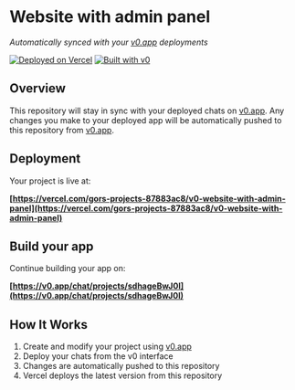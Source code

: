 # Website with admin panel

*Automatically synced with your [v0.app](https://v0.app) deployments*

[![Deployed on Vercel](https://img.shields.io/badge/Deployed%20on-Vercel-black?style=for-the-badge&logo=vercel)](https://vercel.com/gors-projects-87883ac8/v0-website-with-admin-panel)
[![Built with v0](https://img.shields.io/badge/Built%20with-v0.app-black?style=for-the-badge)](https://v0.app/chat/projects/sdhageBwJ0I)

## Overview

This repository will stay in sync with your deployed chats on [v0.app](https://v0.app).
Any changes you make to your deployed app will be automatically pushed to this repository from [v0.app](https://v0.app).

## Deployment

Your project is live at:

**[https://vercel.com/gors-projects-87883ac8/v0-website-with-admin-panel](https://vercel.com/gors-projects-87883ac8/v0-website-with-admin-panel)**

## Build your app

Continue building your app on:

**[https://v0.app/chat/projects/sdhageBwJ0I](https://v0.app/chat/projects/sdhageBwJ0I)**

## How It Works

1. Create and modify your project using [v0.app](https://v0.app)
2. Deploy your chats from the v0 interface
3. Changes are automatically pushed to this repository
4. Vercel deploys the latest version from this repository